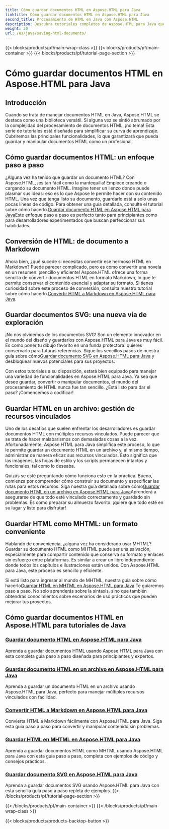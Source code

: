 ```yaml
---
title: Cómo guardar documentos HTML en Aspose.HTML para Java
linktitle: Cómo guardar documentos HTML en Aspose.HTML para Java
second_title: Procesamiento de HTML en Java con Aspose.HTML
description: Descubra tutoriales completos de Aspose.HTML para Java que lo guiarán a través del proceso de guardar documentos HTML, convertir a Markdown y más.
weight: 30
url: /es/java/saving-html-documents/
---
```


{{< blocks/products/pf/main-wrap-class >}}
{{< blocks/products/pf/main-container >}}
{{< blocks/products/pf/tutorial-page-section >}}

# Cómo guardar documentos HTML en Aspose.HTML para Java

## Introducción

Cuando se trata de manejar documentos HTML en Java, Aspose.HTML se destaca como una biblioteca versátil. Si alguna vez se sintió abrumado por la complejidad del procesamiento de documentos HTML, ¡no tema! Esta serie de tutoriales está diseñada para simplificar su curva de aprendizaje. Cubriremos las principales funcionalidades, lo que garantizará que pueda guardar y manipular documentos HTML como un profesional. 

## Cómo guardar documentos HTML: un enfoque paso a paso

 ¿Alguna vez ha tenido que guardar un documento HTML? Con Aspose.HTML, ¡es tan fácil como la mantequilla! Empiece creando o cargando su documento HTML. Imagine tener un lienzo donde puede plasmar sus ideas: eso es lo que Aspose le permite hacer con su contenido HTML. Una vez que tenga listo su documento, guardarlo está a solo unas pocas líneas de código. Para obtener una guía detallada, consulte el tutorial sobre cómo hacerlo.[Guardar documento HTML en Aspose.HTML para Java](./save-html-document/)Este enfoque paso a paso es perfecto tanto para principiantes como para desarrolladores experimentados que buscan perfeccionar sus habilidades.

## Conversión de HTML: de documento a Markdown

 Ahora bien, ¿qué sucede si necesitas convertir ese hermoso HTML en Markdown? Puede parecer complicado, pero es como convertir una novela en un resumen: ¡sencillo y eficiente! Aspose.HTML ofrece una forma sencilla de convertir documentos HTML en formato Markdown, lo que te permite conservar el contenido esencial y adaptar su formato. Si tienes curiosidad sobre este proceso de conversión, consulta nuestro tutorial sobre cómo hacerlo.[Convertir HTML a Markdown en Aspose.HTML para Java](./convert-html-to-markdown/). 

## Guardar documentos SVG: una nueva vía de exploración

 ¡No nos olvidemos de los documentos SVG! Son un elemento innovador en el mundo del diseño y guardarlos con Aspose.HTML para Java es muy fácil. Es como poner tu dibujo favorito en una funda protectora: quieres conservarlo para futuras referencias. Sigue los sencillos pasos de nuestra guía sobre cómo[Guardar documento SVG en Aspose.HTML para Java](./save-svg-document/) y desbloquear nuevos potenciales para sus proyectos.

Con estos tutoriales a su disposición, estará bien equipado para manejar una variedad de funcionalidades en Aspose.HTML para Java. Ya sea que desee guardar, convertir o manipular documentos, el mundo del procesamiento de HTML nunca fue tan sencillo. ¿Está listo para dar el paso? ¡Comencemos a codificar!

## Guardar HTML en un archivo: gestión de recursos vinculados

Uno de los desafíos que suelen enfrentar los desarrolladores es guardar documentos HTML con múltiples recursos vinculados. Puede parecer que se trata de hacer malabarismos con demasiadas cosas a la vez. Afortunadamente, Aspose.HTML para Java simplifica este proceso, lo que le permite guardar un documento HTML en un archivo y, al mismo tiempo, administrar de manera eficaz sus recursos vinculados. Esto significa que las imágenes, las hojas de estilo y los scripts permanecen intactos y funcionales, tal como lo deseaba. 

Quizás se esté preguntando cómo funciona esto en la práctica. Bueno, comienza por comprender cómo construir su documento y especificar las rutas para estos recursos. Siga nuestra guía detallada sobre cómo[Guardar documento HTML en un archivo en Aspose.HTML para Java](./save-html-to-file/)Aprenderá a asegurarse de que todo esté vinculado correctamente y guardado sin problemas. Es como preparar su almuerzo favorito: ¡quiere que todo esté en su lugar y listo para disfrutar!

## Guardar HTML como MHTML: un formato conveniente

Hablando de conveniencia, ¿alguna vez ha considerado usar MHTML? Guardar su documento HTML como MHTML puede ser una salvación, especialmente para compartir contenido que conserva su formato y enlaces sin esfuerzo entre plataformas. Es similar a crear un libro independiente donde todos los capítulos e ilustraciones están unidos. Con Aspose.HTML para Java, este proceso es sencillo y eficiente.

 Si está listo para ingresar al mundo de MHTML, nuestra guía sobre cómo hacerlo[Guardar HTML en MHTML en Aspose.HTML para Java](./save-html-to-mhtml/) Te guiaremos paso a paso. No solo aprenderás sobre la sintaxis, sino que también obtendrás conocimientos sobre escenarios de uso prácticos que pueden mejorar tus proyectos. 

## Cómo guardar documentos HTML en Aspose.HTML para tutoriales de Java
### [Guardar documento HTML en Aspose.HTML para Java](./save-html-document/)
Aprenda a guardar documentos HTML usando Aspose.HTML para Java con esta completa guía paso a paso diseñada para principiantes y expertos.
### [Guardar documento HTML en un archivo en Aspose.HTML para Java](./save-html-to-file/)
Aprenda a guardar un documento HTML en un archivo usando Aspose.HTML para Java, perfecto para manejar múltiples recursos vinculados con facilidad.
### [Convertir HTML a Markdown en Aspose.HTML para Java](./convert-html-to-markdown/)
Convierta HTML a Markdown fácilmente con Aspose.HTML para Java. Siga esta guía paso a paso para convertir y manipular contenido sin problemas.
### [Guardar HTML en MHTML en Aspose.HTML para Java](./save-html-to-mhtml/)
Aprenda a guardar documentos HTML como MHTML usando Aspose.HTML para Java con esta guía paso a paso, completa con ejemplos de código y consejos prácticos.
### [Guardar documento SVG en Aspose.HTML para Java](./save-svg-document/)
Aprenda a guardar documentos SVG usando Aspose.HTML para Java con esta sencilla guía paso a paso repleta de ejemplos.
{{< /blocks/products/pf/tutorial-page-section >}}

{{< /blocks/products/pf/main-container >}}
{{< /blocks/products/pf/main-wrap-class >}}

{{< blocks/products/products-backtop-button >}}
